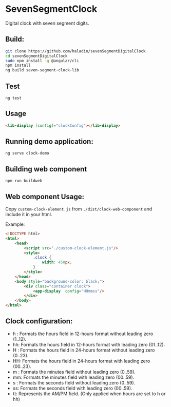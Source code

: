 
# SevenSegmentClock

Digital clock with seven segment digits.

## Build:

```bash
git clone https://github.com/haladin/sevenSegmentDigitalClock
cd sevenSegmentDigitalClock
sudo npm install -g @angular/cli
npm install
ng build seven-segment-clock-lib
```

## Test
    
`ng test`

## Usage

```html
<lib-display [config]="clockConfig"></lib-display>
```

## Running demo application:

`ng serve clock-demo`

## Building web component

`npm run buildweb`

## Web component Usage:

Copy `custom-clock-element.js` from `./dist/clock-web-component` and include it in your html.

Example:
```html
<!DOCTYPE html>
<html>
    <head>
        <script src="./custom-clock-element.js"/>
        <style>
            .clock {
                width: 450px;
            }
        </style>
    </head>
    <body style="background-color: black;">
        <div class="container clock">
            <app-display  config="HHmmss"/>
        </div>
    </body>
</html>
```

## Clock configuration:

-   h : Formats the hours field in 12-hours format without leading zero (1..12).
-   hh: Formats the hours field in 12-hours format with leading zero (01..12).
-   H : Formats the hours field in 24-hours format without leading zero (0..23).
-   HH: Formats the hours field in 24-hours format with leading zero (00..23).
-   m : Formats the minutes field without leading zero (0..59).
-   mm: Formats the minutes field with leading zero (00..59).
-   s : Formats the seconds field without leading zero (0..59).
-   ss: Formats the seconds field with leading zero (00..59).
-   tt: Represents the AM/PM field. (Only applied when hours are set to h or hh)

